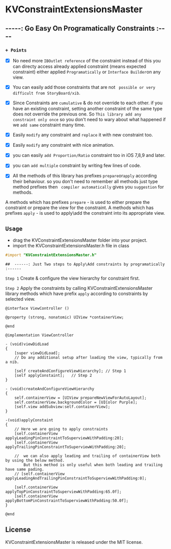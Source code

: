 # KVConstraintExtensionsMaster

## -----: Go Easy On Programatically Constraints :----
### ``` + Points ```

 - [x] No need more ``` IBOutlet reference ``` of the constraint instead of this you can directy access already applied constraint (means expected constraint) either applied ``` Programatically ``` or ``` Interface Builder ```on any view.

 - [x] You can easily add those constraints that are not ``` possible or very difficult from StoryBoard/xib```.

 - [x] Since Constraints are ``` cumulative ``` & do not override to each other. if you have an existing constraint, setting another constraint of the same type does not override the previous one. So ``` This library add any constraint only once ``` so you don't need to wary about what happened if we ``` add same ``` constraint many time.
 - [x] Easily ``` modify ``` any constraint and ``` replace ``` it with new constraint too.
 
 - [x] Easily ``` modify ``` any constraint with nice animation.
 
 - [x] you can easily ``` add Proportion/Ratio ``` constraint too in iOS 7,8,9 and later.
 
 - [x] you can ``` add multiple ``` constraint by writing few lines of code.

 - [x] All the methods of this library has prefixes ``` prepare ```or``` apply ``` according their behaviour. so you don't need to remember all methods just type method prefixes then ``` compiler automatically``` gives you ``` suggestion ``` for methods.

 A methods which has prefixes ``` prepare ``` - is used to either prepare the constraint or prepare the view for the constraint.
 A methods which has prefixes ``` apply ``` - is used to apply\add the constraint into its appropriate view.

``` Usage ```
-----

- drag the KVConstraintExtensionsMaster folder into your project.
- import the KVConstraintExtensionsMaster.h file in class
```objective-c
#import "KVConstraintExtensionsMaster.h"
```


``` 
##  ------: Just Two steps to Apply\Add constraints by programatically :------
```
  ``` Step 1 ``` Create & configure the view hierarchy for constraint first.
   
  ``` Step 2 ``` Apply the constraints by calling KVConstraintExtensionsMaster library methods which have prefix
                 ``` apply ``` according to constraints by selected view.
  
```
@interface ViewController ()
  
@property (strong, nonatomic) UIView *containerView;

@end

@implementation ViewController

- (void)viewDidLoad
{
    [super viewDidLoad];
	// Do any additional setup after loading the view, typically from a nib.

    [self createAndConfigureViewHierarchy]; // Step 1
    [self applyConstaint];   // Step 2
}

- (void)createAndConfigureViewHierarchy
{
    self.containerView = [UIView prepareNewViewForAutoLayout];
    self.containerView.backgroundColor = [UIColor Purple];
    [self.view addSubview:self.containerView];
}

-(void)applyConstaint
{
    // Here we are going to apply constraints
    [self.containerView applyLeadingPinConstraintToSuperviewWithPadding:20];
    [self.containerView applyTrailingPinConstraintToSuperviewWithPadding:20];
    
    //  we can also apply leading and trailing of containerView both by using the below method. 
        But this method is only useful when both leading and trailing have same pading.
    // [self.containerView applyLeadingAndTrailingPinConstraintToSuperviewWithPadding:0];

    [self.containerView applyTopPinConstraintToSuperviewWithPadding:65.0f];
    [self.containerView applyBottomPinConstraintToSuperviewWithPadding:50.0f];
}

@end

```

License
-----

KVConstraintExtensionsMaster is released under the MIT license.

